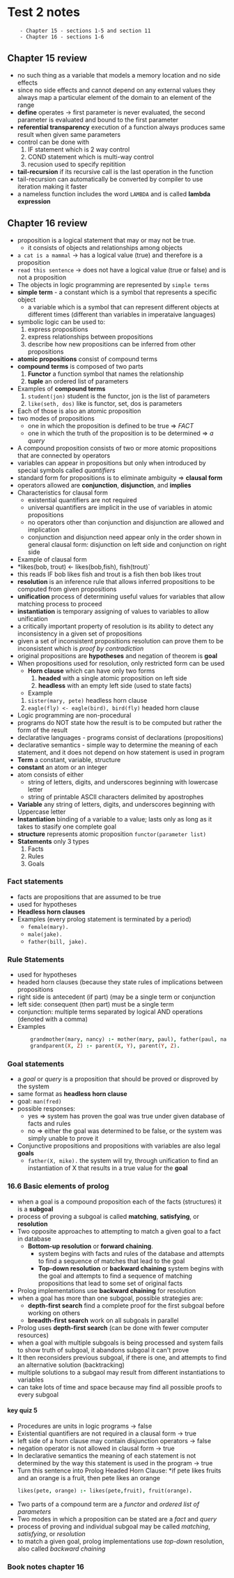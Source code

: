 # Test 2 notes
```
    - Chapter 15 - sections 1-5 and section 11
    - Chapter 16 - sections 1-6
```
## Chapter 15 review
- no such thing as a variable that models a memory location and no side effects
- since no side effects and cannot depend on any external values they always map a particular element of the domain to an element of the range
- **define** operates -> first parameter is never evaluated, the second parameter is evaluated and bound to the first parameter
- **referential transparency** execution of a function always produces same result when given same parameters
- control can  be done with 
    1. IF statement which is 2 way control
    2. COND statement which is multi-way control
    3. recusion used to specify repitition
- **tail-recursion** if its recursive call is the last operation in the function
- tail-recursion can automatically be converted by compiler to use iteration making it faster
- a nameless function includes the word `LAMBDA` and is called **lambda expression**
## Chapter 16 review
- proposition is a logical statement that may or may not be true.
    - it consists of objects and relationships among objects
- `a cat is a mammal` -> has a logical value (true) and therefore is a proposition
- `read this sentence` -> does not have a logical value (true or false) and is not a proposition
- The objects in logic programming are represented by `simple terms`
- **simple term** - a constant which is a symbol that represents a specific object
    - a variable which is a symbol that can represent different objects at different times (different than variables in imperataive languages)
- symbolic logic can be used to:
    1. express propositions
    2. express relationships between propositions
    3. describe how new propositions can be inferred from other propositions
- **atomic propositions** consist of compound terms
- **compound terms** is composed of two parts
    1. **Functor** a function symbol that names the relationship
    2. **tuple** an ordered list of parameters
- Examples of **compound terms**
    1. `student(jon)` student is the functor, jon is the list of parameters
    2. `like(seth, dos)` like is functor, set, dos is parameters
- Each of those is also an atomic proposition
-  two modes of propositions
    - one in which the proposition is defined to be true => *FACT*
    - one in which the truth of the proposition is to be determined => *a query*
- A compound proposition consists of two or more atomic propositions that are connected by operators
- variables can appear in propositions but only when introduced by special symbols called *quantifiers*
- standard form for propositions is to eliminate ambiguity => **clausal form**
- operators allowed are **conjunction**, **disjunction**, and **implies**
- Characteristics for clausal form
    - existential quantifiers are not required
    - universal quantifiers are implicit in the use of variables in atomic propositions
    - no operators other than conjunction and disjunction are allowed and implication
    - conjunction and disjunction need appear only in the order shown in general clausal form: disjunction on left side and conjunction on right side
- Example of clausal form
- *likes(bob, trout) <- likes(bob,fish), fish(trout)`
- this reads IF bob likes fish and trout is a fish then bob likes trout
- **resolution** is an inference rule that allows inferred propositions to be computed from given propositions
- **unification** process of determining useful values for variables that allow matching process to proceed
- **instantiation** is temporary assigning of values to variables to allow unification
- a critically important property of resolution is its ability to detect any inconsistency in a given set of propositions
- given a set of inconsistent propositions resolution can prove them to be inconsistent which is *proof by contradiction*
- original propositions are **hypotheses** and negation of theorem is **goal**
- When propositions used for resolution, only restricted form can be used
    - **Horn clause** which can have only two forms
        1. **headed** with a single atomic proposition on left side
        2. **headless** with an empty left side (used to state facts)
    - Example
    1. `sister(mary, pete)` headless horn clause
    2. `eagle(fly) <- eagle(bird), bird(fly)` headed horn clause
- Logic programming are non-procedural
- programs do NOT state how the result is to be computed but rather the form of the result
- declarative languages - programs consist of declarations (propositions)
- declarative semantics - simple way to determine the meaning of each statement, and it does not depend on how statement is used in program
- **Term** a constant, variable, structure
- **constant** an atom or an integer
- atom consists of either
    - string of letters, digits, and underscores beginning with lowercase letter
    - string of printable ASCII characters delimited by apostrophes
- **Variable** any string of letters, digits, and underscores beginning with Uppercase letter
- **Instantiation** binding of a variable to a value; lasts only as long as it takes to stasify one complete goal
- **structure** represents atomic proposition `functor(parameter list)`
- **Statements** only 3 types
    1. Facts
    2. Rules
    3. Goals
### Fact statements
- facts are propositions that are assumed to be true
- used for hypotheses
- **Headless horn clauses**
- Examples (every prolog statement is terminated by a period)
    - `female(mary).`
    - `male(jake).`
    - `father(bill, jake).`
### Rule Statements
- used for hypotheses
- headed horn clauses (because they state rules of implications between propositions
- right side is antecedent (if part) (may be a single term or conjunction
- left side: consequent (then part) must be a single term
- conjunction: multiple terms separated by logical AND operations (denoted with a comma)
- Examples
    ```prolog
        grandmother(mary, nancy) :- mother(mary, paul), father(paul, nancy).
        grandparent(X, Z) :- parent(X, Y), parent(Y, Z).
    ```
### Goal statements
- a *goal* or *query* is a proposition that should be proved or disproved by the system
- same format as **headless horn clause**
- goal: `man(fred)`
- possible responses: 
    - yes => system has proven the goal was true under given database of facts and rules
    - no => either the goal was determined to be false, or the system was simply unable to prove it
- Conjunctive propositions and propositions with variables are also legal **goals**
    - `father(X, mike).` the system will try, through unification to find an instantiation of X that results in a true value for the **goal**
### 16.6 Basic elements of prolog
- when a goal is a compound proposition each of the facts (structures) it is a **subgoal**
- process of proving a subgoal is called **matching**, **satisfying**, or **resolution**
- Two opposite approaches to attempting to match a given goal to a fact in database
    - **Bottom-up resolution** or **forward chaining**. 
        - system begins with facts and rules of the database and attempts to find a sequence of matches that lead to the goal
        - **Top-down resolution** or **backward chaining** system begins with the goal and attempts to find a sequence of matching propositions that lead to some set of original facts
- Prolog implementations use **backward chaining** for resolution
- when a goal has more than one subgoal, possible strategies are:
    - **depth-first search** find a complete proof for the first subgoal before working on others
    - **breadth-first search** work on all subgoals in parallel
- Prolog uses **depth-first search** (can be done with fewer computer resources)
- when a goal with multiple subgoals is being processed and system fails to show truth of subgoal, it abandons subgoal it can't prove
- It then reconsiders previous subgoal, if there is one, and attempts to find an alternative solution (backtracking)
- multiple solutions to a subgaol may result from different instantiations to variables
- can take lots of time and space because may find all possible proofs to every subgoal
#### key quiz 5
- Procedures are units in logic programs -> false
- Existential quantifiers are not required in a clausal form -> true
- left side of a horn clause may contain disjunction operators -> false
- negation operator is not allowed in clausal form -> true
- In declarative semantics the meaning of each statement is not determined by the way this statement is used in the program -> true
- Turn this sentence into Prolog Headed Horn Clause: *if pete likes fruits and an orange is a fruit, then pete likes an orange
    ```prolog
    likes(pete, orange) :- likes(pete,fruit), fruit(orange).
    ```
- Two parts of a compound term are a *functor* and *ordered list of parameters*
- Two modes in which a proposition can be stated are a *fact* and *query*
- process of proving and individual subgoal may be called *matching*, *satisfying*, or *resolution*
- to match a given goal, prolog implementations use *top-down* resolution, also called *backward chaining*

### Book notes chapter 16

